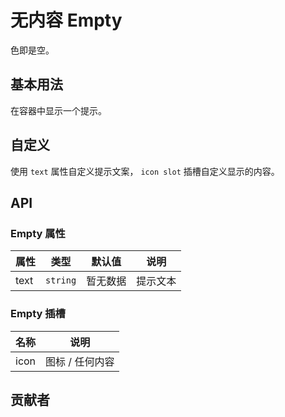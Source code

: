 # 无内容 Empty
色即是空。


## 基本用法
在容器中显示一个提示。
<demo src="./src/empty/basic.vue"/>


## 自定义
使用 `text` 属性自定义提示文案， `icon slot` 插槽自定义显示的内容。
<demo src="./src/empty/custom.vue"/>



## API

### Empty 属性
| 属性 | 类型 | 默认值 | 说明 |
| --- | --- | --- | --- |
| text | `string` | 暂无数据 | 提示文本 |

### Empty 插槽
| 名称 | 说明 |
| --- | --- |
| icon | 图标 / 任何内容 |

## 贡献者
<member></member>